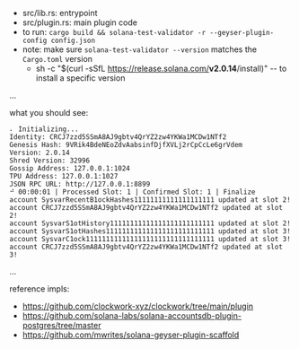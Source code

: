 - src/lib.rs: entrypoint 
- src/plugin.rs: main plugin code
- to run: `cargo build && solana-test-validator -r --geyser-plugin-config config.json`
- note: make sure `solana-test-validator --version` matches the `Cargo.toml` version
  - sh -c "$(curl -sSfL https://release.solana.com/<b>v2.0.14</b>/install)" -- to install a specific version

...

what you should see:

```
⠄ Initializing...
Identity: CRCJ7zzd5SSmA8AJ9gbtv4QrYZ2zw4YKWa1MCDw1NTf2
Genesis Hash: 9VRik4BdeNEoZdvAabsinfDjfXVLj2rCpCcLe6grVdem
Version: 2.0.14
Shred Version: 32996
Gossip Address: 127.0.0.1:1024
TPU Address: 127.0.0.1:1027
JSON RPC URL: http://127.0.0.1:8899
⠚ 00:00:01 | Processed Slot: 1 | Confirmed Slot: 1 | Finalize
account SysvarRecentB1ockHashes11111111111111111111 updated at slot 2!
account CRCJ7zzd5SSmA8AJ9gbtv4QrYZ2zw4YKWa1MCDw1NTf2 updated at slot 2!
account SysvarS1otHistory11111111111111111111111111 updated at slot 2!
account SysvarS1otHashes111111111111111111111111111 updated at slot 3!
account SysvarC1ock11111111111111111111111111111111 updated at slot 3!
account CRCJ7zzd5SSmA8AJ9gbtv4QrYZ2zw4YKWa1MCDw1NTf2 updated at slot 3!
```

... 

reference impls:
- https://github.com/clockwork-xyz/clockwork/tree/main/plugin
- https://github.com/solana-labs/solana-accountsdb-plugin-postgres/tree/master 
- https://github.com/mwrites/solana-geyser-plugin-scaffold
